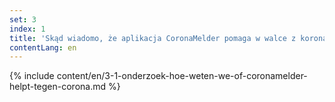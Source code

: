 ```yaml
---
set: 3
index: 1
title: 'Skąd wiadomo, że aplikacja CoronaMelder pomaga w walce z koronawirusem? '
contentLang: en
---
```

{% include content/en/3-1-onderzoek-hoe-weten-we-of-coronamelder-helpt-tegen-corona.md %}
